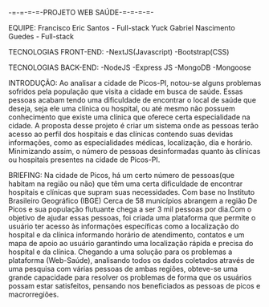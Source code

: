 -=-=-=-=-PROJETO WEB SAÚDE-=-=-=-=-

EQUIPE:
Francisco Eric Santos - Full-stack
Yuck Gabriel Nascimento Guedes - Full-stack

TECNOLOGIAS FRONT-END:
-NextJS(Javascript)
-Bootstrap(CSS)

TECNOLOGIAS BACK-END:
-NodeJS
-Express JS
-MongoDB
-Mongoose

INTRODUÇÃO:
Ao analisar a cidade de Picos-PI, notou-se alguns problemas sofridos pela população que visita a cidade em busca de saúde. Essas pessoas acabam tendo uma dificuldade de encontrar o local de saúde que deseja, seja ele uma clínica ou hospital, ou até mesmo não possuem conhecimento que existe uma clínica que oferece certa especialidade na cidade. 
A proposta desse projeto é criar um sistema onde as pessoas terão acesso ao perfil dos hospitais e das clínicas contendo suas devidas informações, como as especialidades médicas, localização, dia e horário. Minimizando assim, o número de pessoas desinformadas quanto às clínicas ou hospitais presentes na cidade de Picos-PI.

BRIEFING:
Na cidade de Picos, há um certo número de pessoas(que habitam na região ou não) que têm uma certa dificuldade de encontrar hospitais e clínicas que supram suas necessidades. Com base no Instituto Brasileiro Geográfico (IBGE) Cerca de 58 municípios abrangem a região De Picos e sua população flutuante chega a ser 3 mil pessoas por dia.Com o objetivo de ajudar essas pessoas, foi criada uma plataforma que permite o usuário ter acesso às informações específicas como a localização do hospital e da clínica informando horário de atendimento, contatos e um mapa de apoio ao usuário garantindo uma localização rápida e precisa do hospital e da clínica. Chegando a uma solução para os problemas a plataforma (Web-Saúde), analisando todos os dados coletados através de uma pesquisa com várias pessoas de ambas regiões, obteve-se uma grande capacidade para resolver os problemas de forma que os usuários possam estar satisfeitos, pensando nos beneficiados as pessoas de picos e macrorregiões.

